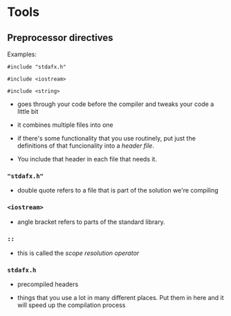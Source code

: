 # Tools

## Preprocessor directives

Examples:

`#include "stdafx.h"`

`#include <iostream>`

`#include <string>`

- goes through your code before the compiler and tweaks your
code a little bit

- it combines multiple files into one

 - if there's some functionality that you use routinely, 
 put just the definitions of that funcionality into a
 _header file_. 

 - You include that header in each file that needs it.

 ### `"stdafx.h"`

 - double quote refers to a file that is part of the solution
 we're compiling

  ### `<iostream>`

  - angle bracket refers to parts of the standard library.

  ### `::`

  - this is called the _scope resolution operator_

  ### `stdafx.h`

  - precompiled headers

  - things that you use a lot in many different places. Put them
  in here and it will speed up the compilation process












